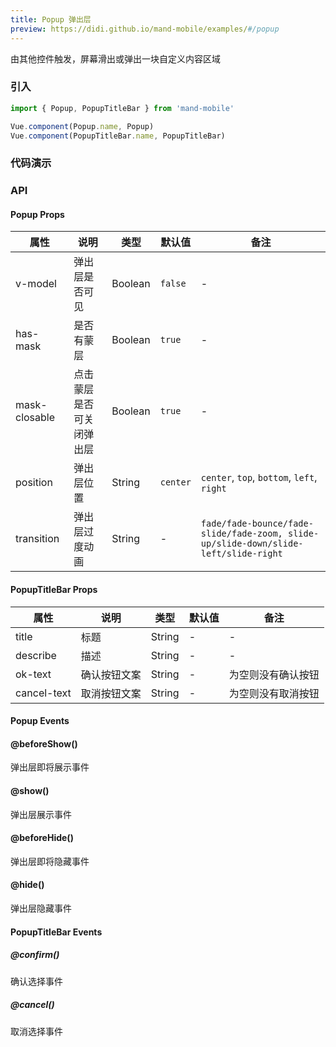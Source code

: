 ```yaml
---
title: Popup 弹出层
preview: https://didi.github.io/mand-mobile/examples/#/popup
---
```


由其他控件触发，屏幕滑出或弹出一块自定义内容区域

### 引入

```javascript
import { Popup, PopupTitleBar } from 'mand-mobile'

Vue.component(Popup.name, Popup)
Vue.component(PopupTitleBar.name, PopupTitleBar)
```

### 代码演示
<!-- DEMO -->

### API

#### Popup Props
|属性 | 说明 | 类型 | 默认值| 备注|
|----|-----|------|------|------|
|v-model|弹出层是否可见|Boolean|`false`|-|
|has-mask|是否有蒙层|Boolean|`true`|-|
|mask-closable|点击蒙层是否可关闭弹出层|Boolean|`true`|-|
|position|弹出层位置|String|`center`|`center`, `top`, `bottom`, `left`, `right`|
|transition|弹出层过度动画|String|-|`fade/fade-bounce/fade-slide/fade-zoom, slide-up/slide-down/slide-left/slide-right`|

#### PopupTitleBar Props
|属性 | 说明 | 类型 | 默认值 | 备注|
|----|-----|------|------|------|
|title|标题|String|-|-|
|describe|描述|String|-|-|
|ok-text|确认按钮文案|String|-|为空则没有确认按钮|
|cancel-text|取消按钮文案|String|-|为空则没有取消按钮|

#### Popup Events

#### @beforeShow()
弹出层即将展示事件

#### @show()
弹出层展示事件

#### @beforeHide()
弹出层即将隐藏事件

#### @hide()
弹出层隐藏事件

#### PopupTitleBar Events

##### @confirm()
确认选择事件

##### @cancel()
取消选择事件
